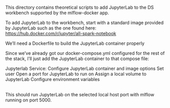 This directory contains theoretical scripts to add JupyterLab to the DS workbench supported by the mlflow-docker app. <br>

To add JupyterLab to the workbench, start with a standard image provided by JupyterLab such as the one found here: https://hub.docker.com/r/jupyter/all-spark-notebook<br>

We’ll need a Dockerfile to build the JupyterLab container properly<br>

Since we’ve already got our docker-compose.yml configured for the rest of the stack, I’ll just add the JupyterLab container to that compose file:<br>

Jupyterlab Service:
	Configure JupyterLab container and image options
	Set user
	Open a port for JupyterLab to run on
	Assign a local volume to JupyterLab
	Configure environment variables
<br><br>

This should run JupyterLab on the selected local host port with mlflow running on port 5000. 
